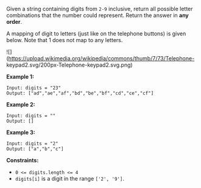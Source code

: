 Given a string containing digits from `2-9` inclusive, return all possible
letter combinations that the number could represent. Return the answer in
**any order**.

A mapping of digit to letters (just like on the telephone buttons) is given
below. Note that 1 does not map to any letters.

![](https://upload.wikimedia.org/wikipedia/commons/thumb/7/73/Telephone-
keypad2.svg/200px-Telephone-keypad2.svg.png)



**Example 1:**

    
    
    Input: digits = "23"
    Output: ["ad","ae","af","bd","be","bf","cd","ce","cf"]
    

**Example 2:**

    
    
    Input: digits = ""
    Output: []
    

**Example 3:**

    
    
    Input: digits = "2"
    Output: ["a","b","c"]
    



**Constraints:**

  * `0 <= digits.length <= 4`
  * `digits[i]` is a digit in the range `['2', '9']`.

